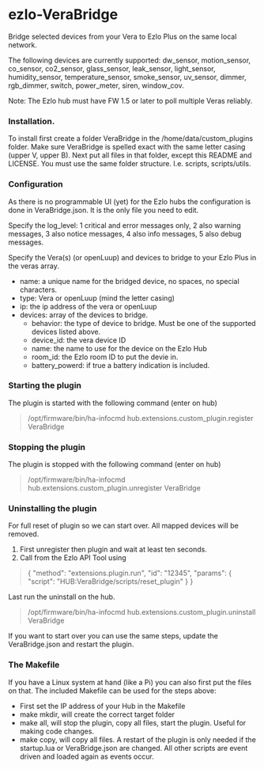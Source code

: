# ezlo-VeraBridge
Bridge selected devices from your Vera to Ezlo Plus on the same local network.

The following devices are currently supported:
dw_sensor, motion_sensor, co_sensor, co2_sensor, glass_sensor, leak_sensor, light_sensor, humidity_sensor, temperature_sensor, smoke_sensor, uv_sensor, dimmer, rgb_dimmer, switch, power_meter, siren, window_cov.

Note: The Ezlo hub must have FW 1.5 or later to poll multiple Veras reliably.

### Installation.
To install first create a folder VeraBridge in the /home/data/custom_plugins folder. Make sure VeraBridge is spelled exact with the same letter casing (upper V, upper B).
Next put all files in that folder, except this README and LICENSE. You must use the same folder structure. I.e. scripts, scripts/utils.

### Configuration
As there is no programmable UI (yet) for the Ezlo hubs the configuration is done in VeraBridge.json. It is the only file you need to edit.

Specify the log_level: 1 critical and error messages only, 2 also warning messages, 3 also notice messages, 4 also info messages, 5 also debug messages.

Specify the Vera(s) (or openLuup) and devices to bridge to your Ezlo Plus in the veras array.
* name: a unique name for the bridged device, no spaces, no special characters.
* type: Vera or openLuup (mind the letter casing)
* ip: the ip address of the vera or openLuup
* devices: array of the devices to bridge.
  * behavior: the type of device to bridge. Must be one of the supported devices listed above.
  * device_id: the vera device ID
  * name: the name to use for the device on the Ezlo Hub
  * room_id: the Ezlo room ID to put the devie in.
  * battery_powerd: if true a battery indication is included.

### Starting the plugin
The plugin is started with the following command (enter on hub)
> /opt/firmware/bin/ha-infocmd hub.extensions.custom_plugin.register VeraBridge

### Stopping the plugin
The plugin is stopped with the following command (enter on hub)
> /opt/firmware/bin/ha-infocmd hub.extensions.custom_plugin.unregister VeraBridge

### Uninstalling the plugin
For full reset of plugin so we can start over. All mapped devices will be removed.
1. First unregister then plugin and wait at least ten seconds.
2. Call from the Ezlo API Tool using 
> { "method": "extensions.plugin.run", "id": "12345", "params": { "script": "HUB:VeraBridge/scripts/reset_plugin" } }

Last run the uninstall on the hub.
> /opt/firmware/bin/ha-infocmd hub.extensions.custom_plugin.uninstall VeraBridge

If you want to start over you can use the same steps, update the VeraBridge.json and restart the plugin.

### The Makefile
If you have a Linux system at hand (like a Pi) you can also first put the files on that. The included Makefile can be used for the steps above:
- First set the IP address of your Hub in the Makefile
- make mkdir, will create the correct target folder
- make all, will stop the plugin, copy all files, start the plugin. Useful for making code changes.
- make copy, will copy all files. A restart of the plugin is only needed if the startup.lua or VeraBridge.json are changed. All other scripts are event driven and loaded again as events occur.
